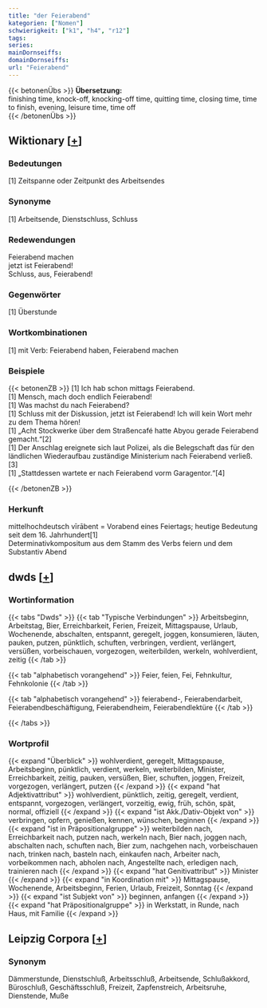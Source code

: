 ```yaml
---
title: "der Feierabend"
kategorien: ["Nomen"]
schwierigkeit: ["k1", "h4", "r12"]
tags:
series:
mainDornseiffs:
domainDornseiffs:
url: "Feierabend"
---
```


{{< betonenÜbs >}}
**Übersetzung:**  
finishing time, knock-off, knocking-off time, quitting time, closing time, time to finish, evening, leisure  time, time off  
{{< /betonenÜbs >}}

## Wiktionary [[+](https://de.wiktionary.org/wiki/Feierabend)]

### Bedeutungen
[1] Zeitspanne oder Zeitpunkt des Arbeitsendes  

### Synonyme
[1] Arbeitsende, Dienstschluss, Schluss  

### Redewendungen
Feierabend machen  
jetzt ist Feierabend!  
Schluss, aus, Feierabend!  

### Gegenwörter
[1] Überstunde  

### Wortkombinationen
[1] mit Verb: Feierabend haben, Feierabend machen  

### Beispiele
{{< betonenZB >}}
[1] Ich hab schon mittags Feierabend.  
[1] Mensch, mach doch endlich Feierabend!  
[1] Was machst du nach Feierabend?  
[1] Schluss mit der Diskussion, jetzt ist Feierabend! Ich will kein Wort mehr zu dem Thema hören!  
[1] „Acht Stockwerke über dem Straßencafé hatte Abyou gerade Feierabend gemacht.“[2]  
[1] Der Anschlag ereignete sich laut Polizei, als die Belegschaft das für den ländlichen Wiederaufbau zuständige Ministerium nach Feierabend verließ.[3]  
[1] „Stattdessen wartete er nach Feierabend vorm Garagentor.“[4]  

{{< /betonenZB >}}
### Herkunft
mittelhochdeutsch vīrābent = Vorabend eines Feiertags; heutige Bedeutung seit dem 16. Jahrhundert[1]  
Determinativkompositum aus dem Stamm des Verbs feiern und dem Substantiv Abend  



## dwds [[+](https://www.dwds.de/wb/Feierabend)]

### Wortinformation
{{< tabs "Dwds" >}}
{{< tab "Typische Verbindungen" >}}
Arbeitsbeginn, Arbeitstag, Bier, Erreichbarkeit, Ferien, Freizeit, Mittagspause, Urlaub, Wochenende, abschalten, entspannt, geregelt, joggen, konsumieren, läuten, pauken, putzen, pünktlich, schuften, verbringen, verdient, verlängert, versüßen, vorbeischauen, vorgezogen, weiterbilden, werkeln, wohlverdient, zeitig
{{< /tab >}}

{{< tab "alphabetisch vorangehend" >}}
Feier, feien, Fei, Fehnkultur, Fehnkolonie
{{< /tab >}}

{{< tab "alphabetisch vorangehend" >}}
feierabend-, Feierabendarbeit, Feierabendbeschäftigung, Feierabendheim, Feierabendlektüre
{{< /tab >}}

{{< /tabs >}}

### Wortprofil
{{< expand "Überblick" >}} wohlverdient, geregelt, Mittagspause, Arbeitsbeginn, pünktlich, verdient, werkeln, weiterbilden, Minister, Erreichbarkeit, zeitig, pauken, versüßen, Bier, schuften, joggen, Freizeit, vorgezogen, verlängert, putzen {{< /expand >}}
{{< expand "hat Adjektivattribut" >}} wohlverdient, pünktlich, zeitig, geregelt, verdient, entspannt, vorgezogen, verlängert, vorzeitig, ewig, früh, schön, spät, normal, offiziell {{< /expand >}}
{{< expand "ist Akk./Dativ-Objekt von" >}} verbringen, opfern, genießen, kennen, wünschen, beginnen {{< /expand >}}
{{< expand "ist in Präpositionalgruppe" >}} weiterbilden nach, Erreichbarkeit nach, putzen nach, werkeln nach, Bier nach, joggen nach, abschalten nach, schuften nach, Bier zum, nachgehen nach, vorbeischauen nach, trinken nach, basteln nach, einkaufen nach, Arbeiter nach, vorbeikommen nach, abholen nach, Angestellte nach, erledigen nach, trainieren nach {{< /expand >}}
{{< expand "hat Genitivattribut" >}} Minister {{< /expand >}}
{{< expand "in Koordination mit" >}} Mittagspause, Wochenende, Arbeitsbeginn, Ferien, Urlaub, Freizeit, Sonntag {{< /expand >}}
{{< expand "ist Subjekt von" >}} beginnen, anfangen {{< /expand >}}
{{< expand "hat Präpositionalgruppe" >}} in Werkstatt, in Runde, nach Haus, mit Familie {{< /expand >}}

## Leipzig Corpora [[+](https://corpora.uni-leipzig.de/en/res?word=Feierabend&corpusId=deu_newscrawl-public_2018)]


### Synonym
Dämmerstunde, Dienstschluß, Arbeitsschluß, Arbeitsende, Schlußakkord, Büroschluß, Geschäftsschluß, Freizeit, Zapfenstreich, Arbeitsruhe, Dienstende, Muße


